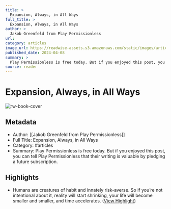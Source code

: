 ```yaml
---
title: >
  Expansion, Always, in All Ways
full_title: >
  Expansion, Always, in All Ways
author: >
  Jakob Greenfeld from Play Permissionless
url: 
category: articles
image_url: https://readwise-assets.s3.amazonaws.com/static/images/article4.6bc1851654a0.png
published_date: 2024-04-08
summary: >
  Play Permissionless is free today. But if you enjoyed this post, you can tell Play Permissionless that their writing is valuable by pledging a future subscription.
source: reader
---
```

# Expansion, Always, in All Ways

![rw-book-cover](https://readwise-assets.s3.amazonaws.com/static/images/article4.6bc1851654a0.png)

## Metadata
- Author: [[Jakob Greenfeld from Play Permissionless]]
- Full Title: Expansion, Always, in All Ways
- Category: #articles
- Summary: Play Permissionless is free today. But if you enjoyed this post, you can tell Play Permissionless that their writing is valuable by pledging a future subscription.

## Highlights
- Humans are creatures of habit and innately risk-averse.
  So if you’re not intentional about it, reality will start shrinking, your life will become smaller and smaller, and time accelerates. ([View Highlight](https://read.readwise.io/read/01htyvq5zwkmewfcade04jgt4a))


